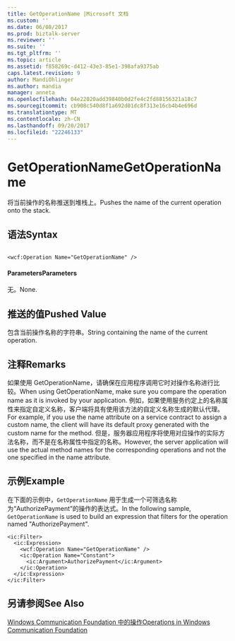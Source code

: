 ```yaml
---
title: GetOperationName |Microsoft 文档
ms.custom: ''
ms.date: 06/08/2017
ms.prod: biztalk-server
ms.reviewer: ''
ms.suite: ''
ms.tgt_pltfrm: ''
ms.topic: article
ms.assetid: f858269c-d412-43e3-85e1-398afa9375ab
caps.latest.revision: 9
author: MandiOhlinger
ms.author: mandia
manager: anneta
ms.openlocfilehash: 04e22020add39840b0d2fe4c2fd88156321a18c7
ms.sourcegitcommit: cb908c540d8f1a692d01dc8f313e16cb4b4e696d
ms.translationtype: MT
ms.contentlocale: zh-CN
ms.lasthandoff: 09/20/2017
ms.locfileid: "22246133"
---
```

# <a name="getoperationname"></a><span data-ttu-id="a28a5-102">GetOperationName</span><span class="sxs-lookup"><span data-stu-id="a28a5-102">GetOperationName</span></span>
<span data-ttu-id="a28a5-103">将当前操作的名称推送到堆栈上。</span><span class="sxs-lookup"><span data-stu-id="a28a5-103">Pushes the name of the current operation onto the stack.</span></span>  
  
## <a name="syntax"></a><span data-ttu-id="a28a5-104">语法</span><span class="sxs-lookup"><span data-stu-id="a28a5-104">Syntax</span></span>  
  
```  
  
<wcf:Operation Name="GetOperationName" />  
```  
  
#### <a name="parameters"></a><span data-ttu-id="a28a5-105">Parameters</span><span class="sxs-lookup"><span data-stu-id="a28a5-105">Parameters</span></span>  
 <span data-ttu-id="a28a5-106">无。</span><span class="sxs-lookup"><span data-stu-id="a28a5-106">None.</span></span>  
  
## <a name="pushed-value"></a><span data-ttu-id="a28a5-107">推送的值</span><span class="sxs-lookup"><span data-stu-id="a28a5-107">Pushed Value</span></span>  
 <span data-ttu-id="a28a5-108">包含当前操作名称的字符串。</span><span class="sxs-lookup"><span data-stu-id="a28a5-108">String containing the name of the current operation.</span></span>  
  
## <a name="remarks"></a><span data-ttu-id="a28a5-109">注释</span><span class="sxs-lookup"><span data-stu-id="a28a5-109">Remarks</span></span>  
 <span data-ttu-id="a28a5-110">如果使用 GetOperationName，请确保在应用程序调用它时对操作名称进行比较。</span><span class="sxs-lookup"><span data-stu-id="a28a5-110">When using GetOperationName, make sure you compare the operation name as it is invoked by your application.</span></span> <span data-ttu-id="a28a5-111">例如，如果使用服务约定上的名称属性来指定自定义名称，客户端将具有使用该方法的自定义名称生成的默认代理。</span><span class="sxs-lookup"><span data-stu-id="a28a5-111">For example, if you use the name attribute on a service contract to assign a custom name, the client will have its default proxy generated with the custom name for the method.</span></span> <span data-ttu-id="a28a5-112">但是，服务器应用程序将使用对应操作的实际方法名称，而不是在名称属性中指定的名称。</span><span class="sxs-lookup"><span data-stu-id="a28a5-112">However, the server application will use the actual method names for the corresponding operations and not the one specified in the name attribute.</span></span>  
  
## <a name="example"></a><span data-ttu-id="a28a5-113">示例</span><span class="sxs-lookup"><span data-stu-id="a28a5-113">Example</span></span>  
 <span data-ttu-id="a28a5-114">在下面的示例中，`GetOperationName` 用于生成一个可筛选名称为“AuthorizePayment”的操作的表达式。</span><span class="sxs-lookup"><span data-stu-id="a28a5-114">In the following sample, `GetOperationName` is used to build an expression that filters for the operation named "AuthorizePayment".</span></span>  
  
```  
<ic:Filter>  
  <ic:Expression>  
    <wcf:Operation Name="GetOperationName" />  
    <ic:Operation Name="Constant">  
      <ic:Argument>AuthorizePayment</ic:Argument>  
    </ic:Operation>  
  </ic:Expression>  
</ic:Filter>  
```  
  
## <a name="see-also"></a><span data-ttu-id="a28a5-115">另请参阅</span><span class="sxs-lookup"><span data-stu-id="a28a5-115">See Also</span></span>  
 [<span data-ttu-id="a28a5-116">Windows Communication Foundation 中的操作</span><span class="sxs-lookup"><span data-stu-id="a28a5-116">Operations in Windows Communication Foundation</span></span>](../core/operations-in-windows-communication-foundation.md)